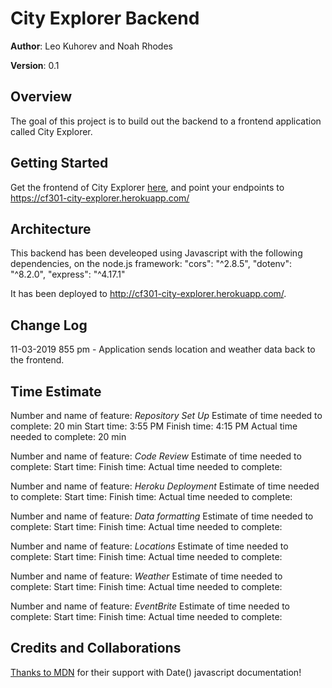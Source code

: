 # City Explorer Backend

**Author**: Leo Kuhorev and Noah Rhodes

**Version**: 0.1

## Overview
The goal of this project is to build out the backend to a frontend application called City Explorer. 

## Getting Started
Get the frontend of City Explorer [here](https://leokuhorev.github.io/city-explorer/), and point your endpoints to https://cf301-city-explorer.herokuapp.com/

## Architecture
This backend has been develeoped using Javascript with the following dependencies, on the node.js framework:
"cors": "^2.8.5",
"dotenv": "^8.2.0",
"express": "^4.17.1"

It has been deployed to http://cf301-city-explorer.herokuapp.com/.

## Change Log
11-03-2019 855 pm - Application sends location and weather data back to the frontend.


## Time Estimate

Number and name of feature: *Repository Set Up*
Estimate of time needed to complete: 20 min
Start time: 3:55 PM
Finish time: 4:15 PM
Actual time needed to complete: 20 min

Number and name of feature: *Code Review*
Estimate of time needed to complete: 
Start time: 
Finish time: 
Actual time needed to complete: 

Number and name of feature: *Heroku Deployment*
Estimate of time needed to complete: 
Start time: 
Finish time: 
Actual time needed to complete: 

Number and name of feature: *Data formatting*
Estimate of time needed to complete: 
Start time: 
Finish time: 
Actual time needed to complete: 

Number and name of feature: *Locations*
Estimate of time needed to complete: 
Start time: 
Finish time: 
Actual time needed to complete: 

Number and name of feature: *Weather*
Estimate of time needed to complete: 
Start time: 
Finish time: 
Actual time needed to complete: 

Number and name of feature: *EventBrite*
Estimate of time needed to complete: 
Start time: 
Finish time: 
Actual time needed to complete: 


## Credits and Collaborations
[Thanks to MDN](https://developer.mozilla.org/en-US/docs/Web/JavaScript/Reference/Global_Objects/Date) for their support with Date() javascript documentation!  
